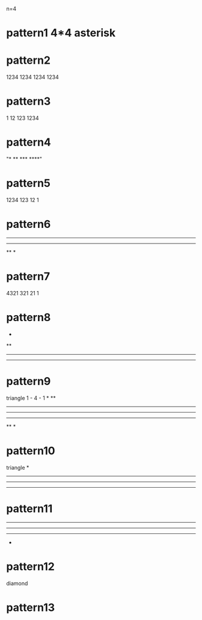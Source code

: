 n=4
# pattern1 4*4 asterisk
# pattern2 
1234
1234
1234
1234
# pattern3
1
12
123
1234
# pattern4
"* ** *** ****"
# pattern5
1234
123
12
1
# pattern6
****
***
**
*
# pattern7
4321
321
21
1
# pattern8
*
**
***
****
# pattern9
triangle 1 - 4 - 1
*
**
***
****
***
**
*
# pattern10
triangle
   *
  ***
 *****
*******
# pattern11
*******
 *****
  ***
   *
# pattern12
diamond
# pattern13

